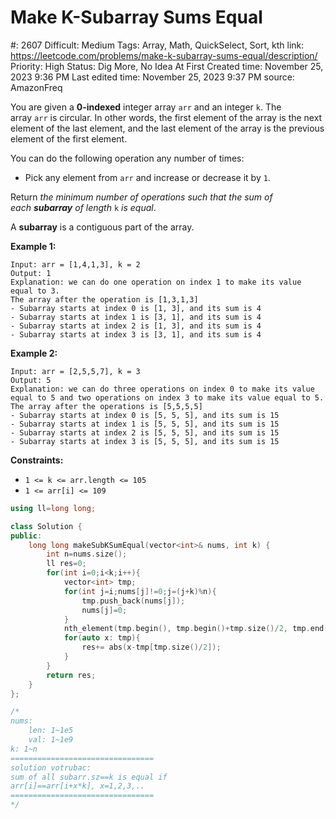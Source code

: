 # Make K-Subarray Sums Equal

#: 2607
Difficult: Medium
Tags: Array, Math, QuickSelect, Sort, kth
link: https://leetcode.com/problems/make-k-subarray-sums-equal/description/
Priority: High
Status: Dig More, No Idea At First
Created time: November 25, 2023 9:36 PM
Last edited time: November 25, 2023 9:37 PM
source: AmazonFreq

You are given a **0-indexed** integer array `arr` and an integer `k`. The array `arr` is circular. In other words, the first element of the array is the next element of the last element, and the last element of the array is the previous element of the first element.

You can do the following operation any number of times:

- Pick any element from `arr` and increase or decrease it by `1`.

Return *the minimum number of operations such that the sum of each **subarray** of length* `k` *is equal*.

A **subarray** is a contiguous part of the array.

**Example 1:**

```
Input: arr = [1,4,1,3], k = 2
Output: 1
Explanation: we can do one operation on index 1 to make its value equal to 3.
The array after the operation is [1,3,1,3]
- Subarray starts at index 0 is [1, 3], and its sum is 4
- Subarray starts at index 1 is [3, 1], and its sum is 4
- Subarray starts at index 2 is [1, 3], and its sum is 4
- Subarray starts at index 3 is [3, 1], and its sum is 4

```

**Example 2:**

```
Input: arr = [2,5,5,7], k = 3
Output: 5
Explanation: we can do three operations on index 0 to make its value equal to 5 and two operations on index 3 to make its value equal to 5.
The array after the operations is [5,5,5,5]
- Subarray starts at index 0 is [5, 5, 5], and its sum is 15
- Subarray starts at index 1 is [5, 5, 5], and its sum is 15
- Subarray starts at index 2 is [5, 5, 5], and its sum is 15
- Subarray starts at index 3 is [5, 5, 5], and its sum is 15

```

**Constraints:**

- `1 <= k <= arr.length <= 105`
- `1 <= arr[i] <= 109`

```cpp
using ll=long long;

class Solution {
public:
    long long makeSubKSumEqual(vector<int>& nums, int k) {
        int n=nums.size();
        ll res=0;
        for(int i=0;i<k;i++){
            vector<int> tmp;
            for(int j=i;nums[j]!=0;j=(j+k)%n){
                tmp.push_back(nums[j]);
                nums[j]=0;
            }
            nth_element(tmp.begin(), tmp.begin()+tmp.size()/2, tmp.end());
            for(auto x: tmp){
                res+= abs(x-tmp[tmp.size()/2]);
            }
        }
        return res;
    }
};

/*
nums:
    len: 1~1e5
    val: 1~1e9
k: 1~n
================================
solution votrubac:
sum of all subarr.sz==k is equal if
arr[i]==arr[i+x*k], x=1,2,3,..
================================
*/
```
